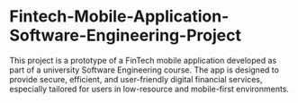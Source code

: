 # Fintech-Mobile-Application-Software-Engineering-Project
This project is a prototype of a FinTech mobile application developed as part of a university Software Engineering course. The app is designed to provide secure, efficient, and user-friendly digital financial services, especially tailored for users in low-resource and mobile-first environments.
